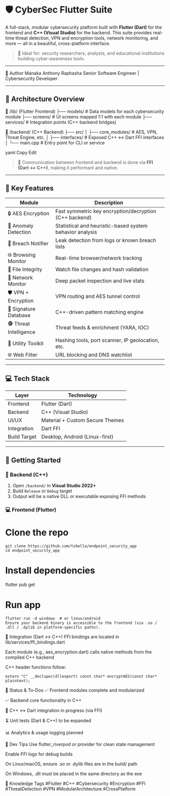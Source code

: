 # 🛡️ CyberSec Flutter Suite

A full-stack, modular cybersecurity platform built with **Flutter (Dart)** for the frontend and **C++ (Visual Studio)** for the backend. This suite provides real-time threat detection, VPN and encryption tools, network monitoring, and more — all in a beautiful, cross-platform interface.

> 🎯 Ideal for: security researchers, analysts, and educational institutions building cyber-awareness tools.

---

👥 Author
Manaka Anthony Raphasha
Senior Software Engineer | Cybersecurity Developer

---

## 🧩 Architecture Overview

📁 /lib/ (Flutter Frontend)
├── models/ # Data models for each cybersecurity module
├── screens/ # UI screens mapped 1:1 with each module
├── services/ # Integration points (C++ backend bridges)

📁 /backend/ (C++ Backend)
├── src/
│ ├── core_modules/ # AES, VPN, Threat Engine, etc.
│ ├── interfaces/ # Exposed C++ <-> Dart FFI interfaces
│ └── main.cpp # Entry point for CLI or service

yaml
Copy
Edit

> 🔄 Communication between frontend and backend is done via **FFI (Dart ↔ C++)**, making it performant and native.

---

## 🔐 Key Features

| Module                   | Description                                               |
|--------------------------|-----------------------------------------------------------|
| 🔒 AES Encryption        | Fast symmetric key encryption/decryption (C++ backend)     |
| 🧠 Anomaly Detection     | Statistical and heuristic-based system behavior analysis   |
| 🚨 Breach Notifier       | Leak detection from logs or known breach lists             |
| 🌐 Browsing Monitor      | Real-time browser/network tracking                         |
| 📁 File Integrity        | Watch file changes and hash validation                     |
| 📡 Network Monitor       | Deep packet inspection and live stats                      |
| 🛡️ VPN + Encryption     | VPN routing and AES tunnel control                         |
| 🧬 Signature Database    | C++-driven pattern matching engine                         |
| 🕵️ Threat Intelligence  | Threat feeds & enrichment (YARA, IOC)                      |
| 🧰 Utility Toolkit       | Hashing tools, port scanner, IP geolocation, etc.          |
| 🌐 Web Filter            | URL blocking and DNS watchlist                            |

---

## 💻 Tech Stack

| Layer         | Technology                      |
|---------------|----------------------------------|
| Frontend      | Flutter (Dart)                   |
| Backend       | C++ (Visual Studio)              |
| UI/UX         | Material + Custom Secure Themes  |
| Integration   | Dart FFI                         |
| Build Target  | Desktop, Android (Linux-first)   |

---

## 🚀 Getting Started

### 🔧 Backend (C++)

1. Open `/backend/` in **Visual Studio 2022+**
2. Build `Release` or `Debug` target
3. Output will be a native DLL or executable exposing FFI methods

### 💻 Frontend (Flutter)


# Clone the repo
    git clone https://github.com/tshella/endpoint_security_app
    cd endpoint_security_app

# Install dependencies
flutter pub get

# Run app
    flutter run -d windows  # or linux/android
    Ensure your backend binary is accessible to the frontend (via .so / .dll / .dylib in platform-specific paths).

🔗 Integration (Dart ↔ C++)
FFI bindings are located in lib/services/ffi_bindings.dart

Each module (e.g., aes_encryption.dart) calls native methods from the compiled C++ backend

C++ header functions follow:

    extern "C" __declspec(dllexport) const char* encryptAES(const char* plaintext);
🧪 Status & To-Dos
✅ Frontend modules complete and modularized

✅ Backend core functionality in C++

🔄 C++ ↔ Dart integration in progress (via FFI)

⏳ Unit tests (Dart & C++) to be expanded

📊 Analytics & usage logging planned

🧰 Dev Tips
Use flutter_riverpod or provider for clean state management

Enable FFI logs for debug builds

On Linux/macOS, ensure .so or .dylib files are in the build/ path

On Windows, .dll must be placed in the same directory as the exe

🧠 Knowledge Tags
#Flutter #C++ #Cybersecurity #Encryption #FFI #ThreatDetection #VPN #ModularArchitecture #CrossPlatform

